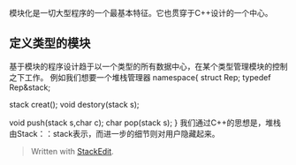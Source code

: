 模块化是一切大型程序的一个最基本特征。它也贯穿于C++设计的一个中心。
## 定义类型的模块
基于模块的程序设计趋于以一个类型的所有数据中心，在某个类型管理模块的控制之下工作。
例如我们想要一个堆栈管理器
namespace{
struct Rep;
typedef Rep&stack;

stack creat();
void destory(stack s);

void push(stack s,char c);
char pop(stack s);
}
我们通过C++的思想是，堆栈由Stack：：stack表示，而进一步的细节则对用户隐藏起来。

> Written with [StackEdit](https://stackedit.io/).
<!--stackedit_data:
eyJoaXN0b3J5IjpbNTMyMzk4ODg5XX0=
-->